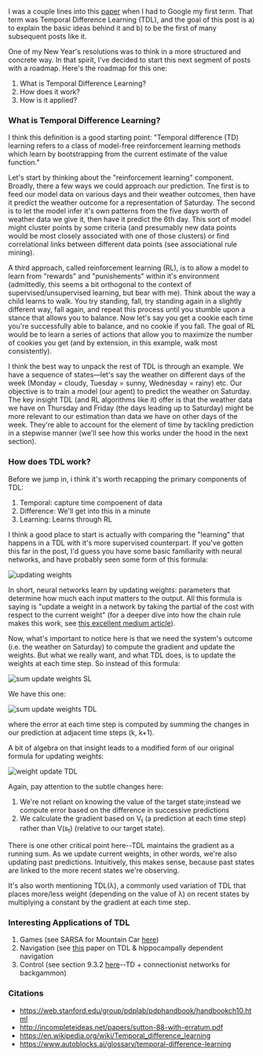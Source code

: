 I was a couple lines into this [paper](https://arxiv.org/pdf/2106.01345.pdf) when I had to Google my first term. That term was Temporal Difference Learning (TDL), and the goal of this post is a) to explain the basic ideas behind it and b) to be the first of many subsequent posts like it.

One of my New Year's resolutions was to think in a more structured and concrete way. In that spirit, I've decided to start this next segment of posts with a roadmap. Here's the roadmap for this one:
1. What is Temporal Difference Learning?
2. How does it work?
3. How is it applied?

### What is Temporal Difference Learning?
I think this definition is a good starting point: "Temporal difference (TD) learning refers to a class of model-free reinforcement learning methods which learn by bootstrapping from the current estimate of the value function."

Let's start by thinking about the "reinforcement learning" component. Broadly, there a few ways we could approach our prediction. Tne first is to feed our model data on various days and their weather outcomes, then have it predict the weather outcome for a representation of Saturday. The second is to let the model infer it's own patterns from the five days worth of weather data we give it, then have it predict the 6th day. This sort of model might cluster points by some criteria (and presumably new data points would be most closely associated with one of those clusters) or find correlational links between different data points (see associational rule mining).

A third approach, called reinforcement learning (RL), is to allow a model to learn from "rewards" and "punishements" within it's environment (admittedly, this seems a bit orthogonal to the context of supervised/unsupervised learning, but bear with me). Think about the way a child learns to walk. You try standing, fall, try standing again in a slightly different way, fall again, and repeat this process until you stumble upon a stance that allows you to balance. Now let's say you get a cookie each time you're successfully able to balance, and no cookie if you fall. The goal of RL would be to learn a series of actions that allow you to maximize the number of cookies you get (and by extension, in this example, walk most consistently).

I think the best way to unpack the rest of TDL is through an example. We have a sequence of states—let's say the weather on different days of the week (Monday = cloudy, Tuesday = sunny, Wednesday = rainy) etc. Our objective is to train a model (our agent) to predict the weather on Saturday. The key insight TDL (and RL algorithms like it) offer is that the weather data we have on Thursday and Friday (the days leading up to Saturday) might be more relevant to our estimation than data we have on other days of the week. They're able to account for the element of time by tackling prediction in a stepwise manner (we'll see how this works under the hood in the next section).

### How does TDL work?
Before we jump in, i think it's worth recapping the primary components of TDL:
1. Temporal: capture time compoenent of data
2. Difference: We'll get into this in a minute
3. Learning: Learns through RL

I think a good place to start is actually with comparing the "learning" that happens in a TDL with it's more supervised counterpart. If you've gotten this far in the post, I'd guess you have some basic familiarity with neural networks, and have probably seen some form of this formula:

![updating weights](https://miro.medium.com/v2/resize:fit:566/1*2wULsk4M4HG12bZ5cB-bPA.png)

In short, neural networks learn by updating weights: parameters that determine how much each input matters to the output. All this formula is saying is "update a weight in a network by taking the partial of the cost with respect to the current weight" (for a deeper dive into how the chain rule makes this work, see [this excellent medium article](https://towardsdatascience.com/neural-networks-backpropagation-by-dr-lihi-gur-arie-27be67d8fdce)).

Now, what's important to notice here is that we need the system's outcome (i.e. the weather on Saturday) to compute the gradient and update the weights. But what we really want, and what TDL does, is to update the weights at each time step. So instead of this formula:

![sum update weights SL](https://web.stanford.edu/group/pdplab/pdphandbook/handbook110x.png)

We have this one:

![sum update weights TDL](https://web.stanford.edu/group/pdplab/pdphandbook/handbook111x.png)

where the error at each time step is computed by summing the changes in our prediction at adjacent time steps (k, k+1).

A bit of algebra on that insight leads to a modified form of our original formula for updating weights:

![weight update TDL](https://web.stanford.edu/group/pdplab/pdphandbook/handbook115x.png)

Again, pay attention to the subtle changes here:
1. We're not reliant on knowing the value of the target state;instead we compute error based on the difference in successive predictions
2. We calculate the gradient based on V<sub>t</sub> (a prediction at each time step) rather than V(s<sub>t</sub>) (relative to our target state).

There is one other critical point here--TDL maintains the gradient as a running sum. As we update current weights, in other words, we're also updating past predictions. Intuitively, this makes sense, because past states are linked to the more recent states we're observing.

It's also worth mentioning TDL(λ), a commonly used variation of TDL that places more/less weight (depending on the value of λ) on recent states by multiplying a constant by the gradient at each time step.

### Interesting Applications of TDL
1. Games (see SARSA for Mountain Car [here](https://ha-nguyen-39691.medium.com/playing-mountain-car-with-q-learning-and-sarsa-4e7327f9e35c))
2. Navigation (see [this](https://pubmed.ncbi.nlm.nih.gov/10706212/) paper on TDL & hippocampally dependent navigation
3. Control (see section 9.3.2 [here](https://web.stanford.edu/group/pdplab/pdphandbook/handbookch10.html#x26-1370009.3.2)--TD + connectionist networks for backgammon)


### Citations
 - https://web.stanford.edu/group/pdplab/pdphandbook/handbookch10.html
 - http://incompleteideas.net/papers/sutton-88-with-erratum.pdf
 - https://en.wikipedia.org/wiki/Temporal_difference_learning
 - https://www.autoblocks.ai/glossary/temporal-difference-learning